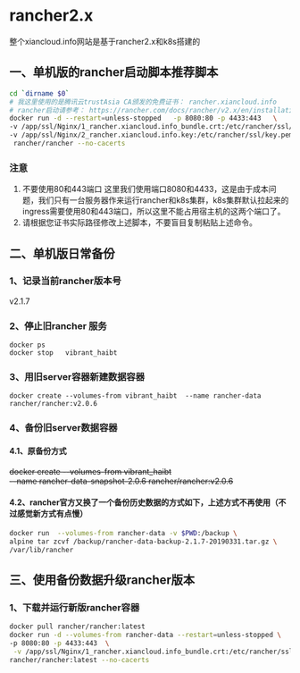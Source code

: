 # rancher2.x
整个xiancloud.info网站是基于rancher2.x和k8s搭建的
## 一、单机版的rancher启动脚本推荐脚本
```bash
cd `dirname $0`
# 我这里使用的是腾讯云trustAsia CA颁发的免费证书： rancher.xiancloud.info
# rancher启动请参考： https://rancher.com/docs/rancher/v2.x/en/installation/single-node/
docker run -d --restart=unless-stopped   -p 8080:80 -p 4433:443   \
-v /app/ssl/Nginx/1_rancher.xiancloud.info_bundle.crt:/etc/rancher/ssl/cert.pem   \
-v /app/ssl/Nginx/2_rancher.xiancloud.info.key:/etc/rancher/ssl/key.pem    \
 rancher/rancher --no-cacerts
```
### 注意
1. 不要使用80和443端口
这里我们使用端口8080和4433，这是由于成本问题，我们只有一台服务器作来运行rancher和k8s集群，k8s集群默认拉起来的ingress需要使用80和443端口，所以这里不能占用宿主机的这两个端口了。
2. 请根据您证书实际路径修改上述脚本，不要盲目复制粘贴上述命令。



## 二、单机版日常备份
### 1、记录当前rancher版本号
v2.1.7

### 2、停止旧rancher 服务
```
docker ps 
docker stop   vibrant_haibt
```

### 3、用旧server容器新建数据容器
`docker create --volumes-from vibrant_haibt  --name rancher-data rancher/rancher:v2.0.6`

### 4、备份旧server数据容器
#### 4.1、原备份方式
~~docker create --volumes-from vibrant_haibt    \
--name rancher-data-snapshot-2.0.6 rancher/rancher:v2.0.6~~
#### 4.2、rancher官方又换了一个备份历史数据的方式如下，上述方式不再使用（不过感觉新方式有点慢）
```bash
docker run  --volumes-from rancher-data -v $PWD:/backup \
alpine tar zcvf /backup/rancher-data-backup-2.1.7-20190331.tar.gz \
/var/lib/rancher
```
## 三、使用备份数据升级rancher版本
### 1、下载并运行新版rancher容器
```bash
docker pull rancher/rancher:latest
docker run -d --volumes-from rancher-data --restart=unless-stopped \
-p 8080:80 -p 4433:443  \
 -v /app/ssl/Nginx/1_rancher.xiancloud.info_bundle.crt:/etc/rancher/ssl/cert.pem   -v /app/ssl/Nginx/2_rancher.xiancloud.info.key:/etc/rancher/ssl/key.pem \
rancher/rancher:latest --no-cacerts
```
